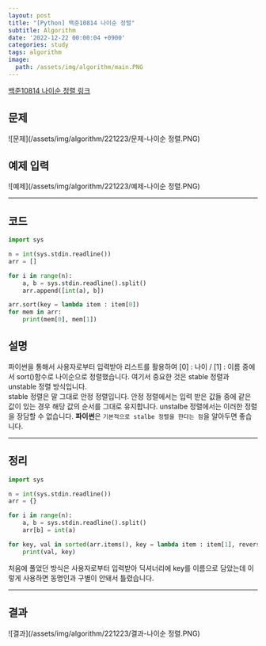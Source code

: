 ```yaml
---
layout: post
title: "[Python] 백준10814 나이순 정렬"
subtitle: Algorithm
date: '2022-12-22 00:00:04 +0900'
categories: study
tags: algorithm
image:
  path: /assets/img/algorithm/main.PNG
---
```


[백준10814 나이순 정렬 링크](https://www.acmicpc.net/problem/10814)

<!--more-->

## 문제
![문제](/assets/img/algorithm/221223/문제-나이순 정렬.PNG)

## 예제 입력
![예제](/assets/img/algorithm/221223/예제-나이순 정렬.PNG)

---

## 코드
```Python
import sys

n = int(sys.stdin.readline())
arr = []

for i in range(n):
    a, b = sys.stdin.readline().split()
    arr.append([int(a), b])

arr.sort(key = lambda item : item[0])
for mem in arr:
    print(mem[0], mem[1])
```
## 설명
파이썬을 통해서 사용자로부터 입력받아 리스트를 활용하여 [0] : 나이 / [1] : 이름 중에서 sort()함수로 나이순으로 정렬했습니다. 여기서 중요한 것은 stable 정렬과 unstable 정렬 방식입니다. <br> 
stable 정렬은 말 그대로 안정 정렬입니다. 안정 정렬에서는 입력 받은 값들 중에 같은 값이 있는 경우 해당 값의 순서를 그대로 유지합니다. unstalbe 정렬에서는 이러한 정렬을 장담할 수 없습니다. **파이썬**은 `기본적으로 stalbe 정렬을 한다는 점`을 알아두면 좋습니다.<br>

---

## 정리
```Python
import sys

n = int(sys.stdin.readline())
arr = {}

for i in range(n):
    a, b = sys.stdin.readline().split()
    arr[b] = int(a)

for key, val in sorted(arr.items(), key = lambda item : item[1], reverse=False):
    print(val, key)
```
처음에 풀었던 방식은 사용자로부터 입력받아 딕셔너리에 key를 이름으로 담았는데 이렇게 사용하면 동명인과 구별이 안돼서 틀렸습니다. <br>

---

## 결과
![결과](/assets/img/algorithm/221223/결과-나이순 정렬.PNG)